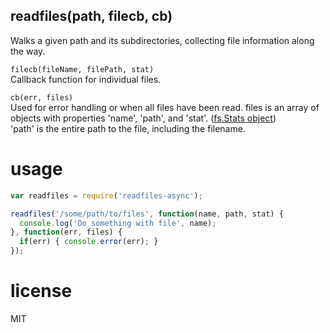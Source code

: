 ## readfiles(path, filecb, cb)

Walks a given path and its subdirectories, collecting file information along the way.

`filecb(fileName, filePath, stat)`  
Callback function for individual files.

`cb(err, files)`  
Used for error handling or when all files have been read.
files is an array of objects with properties 'name', 'path', and 'stat'. ([fs.Stats object](https://nodejs.org/api/fs.html#fs_class_fs_stats))  
'path' is the entire path to the file, including the filename.

# usage
```js
var readfiles = require('readfiles-async');

readfiles('/some/path/to/files', function(name, path, stat) {
  console.log('Do something with file', name);
}, function(err, files) {
  if(err) { console.error(err); }
});
```

# license

MIT

